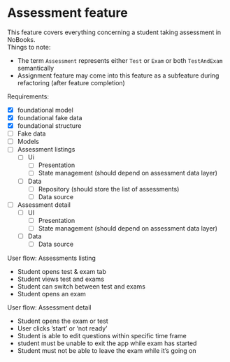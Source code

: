 # Assessment feature

This feature covers everything concerning a student taking assessment in NoBooks.
<br>
Things to note:

- The term `Assessment` represents either `Test` or `Exam` or both `TestAndExam` semantically
- Assignment feature may come into this feature as a subfeature during refactoring (after feature completion)

Requirements:

- [x] foundational model
- [x] foundational fake data
- [x] foundational structure
- [ ] Fake data
- [ ] Models
- [ ] Assessment listings
    - [ ] Ui
        - [ ] Presentation
        - [ ] State management (should depend on assessment data layer)
    - [ ] Data
        - [ ] Repository (should store the list of assessments)
        - [ ] Data source
- [ ] Assessment detail
    - [ ] UI
        - [ ] Presentation
        - [ ] State management (should depend on assessment data layer)
    - [ ] Data
        - [ ] Data source

User flow: Assessments listing

* Student opens test & exam tab
* Student views test and exams
* Student can switch between test and exams
* Student opens an exam

User flow: Assessment detail

* Student opens the exam or test
* User clicks ’start’ or ‘not ready’
* Student is able to edit questions within specific time frame
* student must be unable to exit the app while exam has started
* Student must not be able to leave the exam while it’s going on


